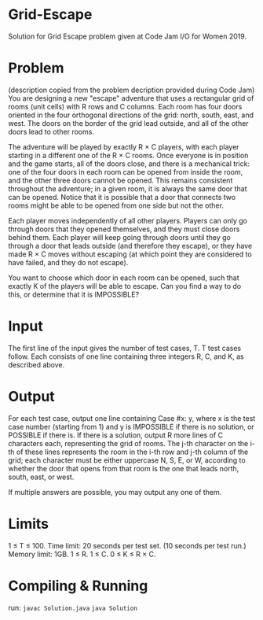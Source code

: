 # Grid-Escape
Solution for Grid Escape problem given at Code Jam I/O for Women 2019.

# Problem
(description copied from the problem decription provided during Code Jam)
You are designing a new "escape" adventure that uses a rectangular grid of rooms (unit cells) with R rows and C columns. Each room has four doors oriented in the four orthogonal directions of the grid: north, south, east, and west. The doors on the border of the grid lead outside, and all of the other doors lead to other rooms.

The adventure will be played by exactly R × C players, with each player starting in a different one of the R × C rooms. Once everyone is in position and the game starts, all of the doors close, and there is a mechanical trick: one of the four doors in each room can be opened from inside the room, and the other three doors cannot be opened. This remains consistent throughout the adventure; in a given room, it is always the same door that can be opened. Notice that it is possible that a door that connects two rooms might be able to be opened from one side but not the other.

Each player moves independently of all other players. Players can only go through doors that they opened themselves, and they must close doors behind them. Each player will keep going through doors until they go through a door that leads outside (and therefore they escape), or they have made R × C moves without escaping (at which point they are considered to have failed, and they do not escape).

You want to choose which door in each room can be opened, such that exactly K of the players will be able to escape. Can you find a way to do this, or determine that it is IMPOSSIBLE?

# Input
The first line of the input gives the number of test cases, T. T test cases follow. Each consists of one line containing three integers R, C, and K, as described above.

# Output
For each test case, output one line containing Case #x: y, where x is the test case number (starting from 1) and y is IMPOSSIBLE if there is no solution, or POSSIBLE if there is. If there is a solution, output R more lines of C characters each, representing the grid of rooms. The j-th character on the i-th of these lines represents the room in the i-th row and j-th column of the grid; each character must be either uppercase N, S, E, or W, according to whether the door that opens from that room is the one that leads north, south, east, or west.

If multiple answers are possible, you may output any one of them.

# Limits
1 ≤ T ≤ 100.
Time limit: 20 seconds per test set. (10 seconds per test run.)
Memory limit: 1GB.
1 ≤ R.
1 ≤ C.
0 ≤ K ≤ R × C.

# Compiling & Running
run:
`javac Solution.java`
`java Solution`
